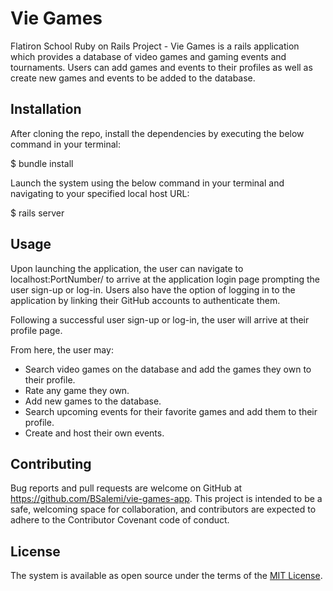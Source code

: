 # Vie Games 

Flatiron School Ruby on Rails Project - Vie Games is a rails application which provides a database of video games and gaming events and tournaments. Users can add games and events to their profiles as well as create new games and events to be added to the database. 

## Installation 

After cloning the repo, install the dependencies by executing the below command in your terminal:

$ bundle install

Launch the system using the below command in your terminal and navigating to your specified local host URL:

$ rails server

## Usage 

Upon launching the application, the user can navigate to localhost:PortNumber/ to arrive at the application login page prompting the user sign-up or log-in. Users also have the option of logging in to the application by linking their GitHub accounts to authenticate them.

Following a successful user sign-up or log-in, the user will arrive at their profile page.

From here, the user may:
  - Search video games on the database and add the games they own to their profile.
  - Rate any game they own. 
  - Add new games to the database.
  - Search upcoming events for their favorite games and add them to their profile.
  - Create and host their own events.


## Contributing 

Bug reports and pull requests are welcome on GitHub at https://github.com/BSalemi/vie-games-app. This project is intended to be a safe, welcoming space for collaboration, and contributors are expected to adhere to the Contributor Covenant code of conduct.

## License 

The system is available as open source under the terms of the [MIT License](https://opensource.org/licenses/MIT).
